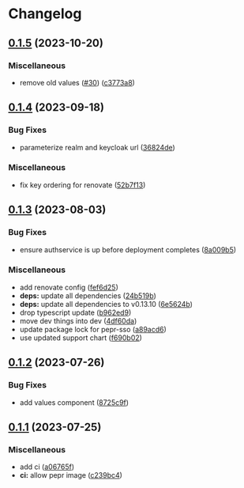 # Changelog

## [0.1.5](https://github.com/defenseunicorns/uds-sso/compare/v0.1.4...v0.1.5) (2023-10-20)


### Miscellaneous

* remove old values ([#30](https://github.com/defenseunicorns/uds-sso/issues/30)) ([c3773a8](https://github.com/defenseunicorns/uds-sso/commit/c3773a8ecf1a19de12eef118c0acb2dd9d73e001))

## [0.1.4](https://github.com/defenseunicorns/uds-sso/compare/v0.1.3...v0.1.4) (2023-09-18)


### Bug Fixes

* parameterize realm and keycloak url ([36824de](https://github.com/defenseunicorns/uds-sso/commit/36824de9322642c62aa974e641d172eedaa15c0b))


### Miscellaneous

* fix key ordering for renovate ([52b7f13](https://github.com/defenseunicorns/uds-sso/commit/52b7f13bdf515ac276ea3e2e9bc996d37edfc808))

## [0.1.3](https://github.com/defenseunicorns/uds-sso/compare/v0.1.2...v0.1.3) (2023-08-03)


### Bug Fixes

* ensure authservice is up before deployment completes ([8a009b5](https://github.com/defenseunicorns/uds-sso/commit/8a009b5d0fefaeb6a0cb50662f4724b5d97bf1ab))


### Miscellaneous

* add renovate config ([fef6d25](https://github.com/defenseunicorns/uds-sso/commit/fef6d259dff0506927818294cc213635b8cf080e))
* **deps:** update all dependencies ([24b519b](https://github.com/defenseunicorns/uds-sso/commit/24b519bb4b3345e68c8a6fb55e4b3e1a2f0f4c34))
* **deps:** update all dependencies to v0.13.10 ([6e5624b](https://github.com/defenseunicorns/uds-sso/commit/6e5624b5556372bca11e86cb70598231e9c3607e))
* drop typescript update ([b962ed9](https://github.com/defenseunicorns/uds-sso/commit/b962ed988a802a55928cbf32471c76231d8f1f02))
* move dev things into dev ([4df60da](https://github.com/defenseunicorns/uds-sso/commit/4df60da6ba0cadd0a8e08fc11f7b6700a1bfcbb7))
* update package lock for pepr-sso ([a89acd6](https://github.com/defenseunicorns/uds-sso/commit/a89acd6b1c8fb4176569fe780ffd93fc87fac727))
* use updated support chart ([f690b02](https://github.com/defenseunicorns/uds-sso/commit/f690b02eebe411f902183d54e963f3283fe8723d))

## [0.1.2](https://github.com/defenseunicorns/uds-sso/compare/v0.1.1...v0.1.2) (2023-07-26)


### Bug Fixes

* add values component ([8725c9f](https://github.com/defenseunicorns/uds-sso/commit/8725c9f94774097976fd49a41cb1b9c97d350967))

## [0.1.1](https://github.com/defenseunicorns/uds-sso/compare/v0.1.0...v0.1.1) (2023-07-25)


### Miscellaneous

* add ci ([a06765f](https://github.com/defenseunicorns/uds-sso/commit/a06765f685716685a1da811238f07d4baf294e18))
* **ci:** allow pepr image ([c239bc4](https://github.com/defenseunicorns/uds-sso/commit/c239bc4c0245c2417ac73f7ad86715bc8555960e))
